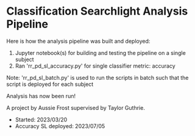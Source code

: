 # Classification Searchlight Analysis Pipeline

Here is how the analysis pipeline was built and deployed:

1. Jupyter notebook(s) for building and testing the pipeline on a single subject
2. Ran 'rr_pd_sl_accuracy.py' for single classifier metric: accuracy

Note: 'rr_pd_sl_batch.py' is used to run the scripts in batch such that the script is deployed for each subject

Analysis has now been run!

A project by Aussie Frost supervised by Taylor Guthrie.
* Started: 2023/03/20
* Accuracy SL deployed: 2023/07/05
